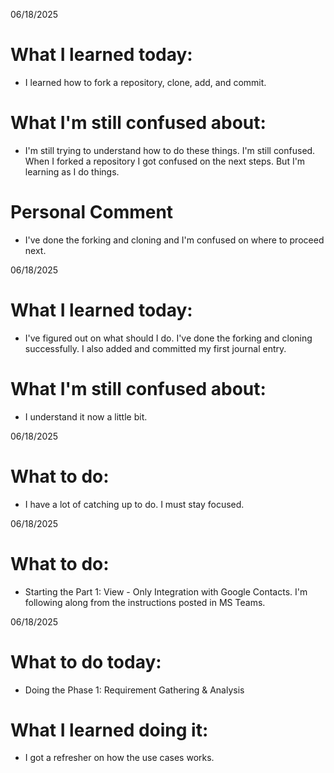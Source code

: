 06/18/2025

# What I learned today:
- I learned how to fork a repository, clone, add, and commit.

# What I'm still confused about: 
- I'm still trying to understand how to do these things. I'm still confused. When I forked a repository I got confused on the next steps. But I'm learning as I do things.

# Personal Comment
- I've done the forking and cloning and I'm confused on where to proceed next.

06/18/2025

# What I learned today:
- I've figured out on what should I do. I've done the forking and cloning successfully. I also added and committed my first journal entry.

# What I'm still confused about: 
- I understand it now a little bit.

06/18/2025

# What to do:
- I have a lot of catching up to do. I must stay focused.

06/18/2025

# What to do:
- Starting the Part 1: View - Only Integration with Google Contacts. I'm following along from the instructions posted in MS Teams.

06/18/2025

# What to do today:
- Doing the Phase 1: Requirement Gathering & Analysis

# What I learned doing it:
- I got a refresher on how the use cases works.